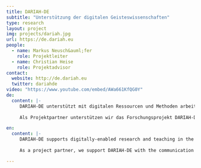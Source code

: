 ```yaml
---
title: DARIAH-DE
subtitle: "Unterstützung der digitalen Geisteswissenschaften"
type: research
layout: project
img: projects/dariah.jpg
url: https://de.dariah.eu
people:
  - name: Markus Neusch&auml;fer
    role: Projektleiter
  - name: Christian Heise
    role: Projektadvisor
contact:
  website: http://de.dariah.eu
  twitter: dariahde
video: "https://www.youtube.com/embed/AWa661KfQG0Y"
de:
  content: |-
     DARIAH-DE unterstützt mit digitalen Ressourcen und Methoden arbeitende Geistes- und KulturwissenschaftlerInnen in Forschung und Lehre. Dafür baut das Projekt eine digitale Forschungsinfrastruktur für Werkzeuge und Forschungsdaten auf und entwickelt Materialien für Lehre und Weiterbildung im Bereich der Digital Humanities (DH).
     
     Als Projektpartner unterstützen wir das Forschungsprojekt DARIAH-DE bei der Kommunikation und Dissemination rund um Ausrichtung, Inhalte und Ergebnisse der digitalen Geisteswissenschaften (Digital Humanities). Ziel ist es, die zunehmend mit digitalen Ressourcen und Methoden arbeitenden Geistes- und Kulturwissenschaftler in Forschung und Lehre zu betreuen und so die Nutzung von digitalen Inhalten, Ressourcen, Werkzeugen und offenen Forschungsinfrastrukturen zu fördern.

en:
  content: |-
     DARIAH-DE supports digitally-enabled research and teaching in the arts and humanities. For this purpose, the project is developing a research infrastructure in support of service and research data as well as materials for research and teaching in the Digital Humanities. DARIAH-DE is the german national contribution to the European research infrastructure "DARIAH-EU - Digital Research Infrastructure for the Arts and Humanities" within the framework of ESFRI.
     
     As a project partner, we support DARIAH-DE with the communication and dissemination of the allignment, content, and results of the digital humanities. By supporting digitally-enabled research and teaching in the arts and humanities, we hope to further the progression of the field and thereby the use of digital content, ressources, tools, and open research infrastructures. 

---
```



